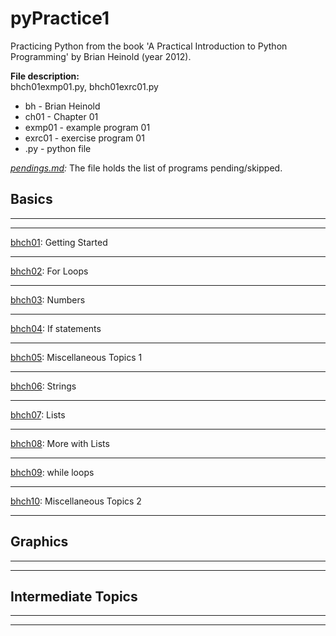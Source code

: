# pyPractice1

Practicing Python from the book 'A Practical Introduction to Python Programming' by Brian Heinold (year 2012).

**File description:**  
bhch01exmp01.py, bhch01exrc01.py
- bh - Brian Heinold
- ch01 - Chapter 01
- exmp01 - example program 01
- exrc01 - exercise program 01
- .py - python file

*[pendings.md](pendings.md):* The file holds the list of programs pending/skipped.

## Basics
---
---
[bhch01](bhch01): Getting Started


---
[bhch02](bhch02): For Loops

---
[bhch03](bhch03): Numbers

---
[bhch04](bhch04): If statements

---
[bhch05](bhch05): Miscellaneous Topics 1

---
[bhch06](bhch06): Strings

---
[bhch07](bhch07): Lists

---
[bhch08](bhch08): More with Lists

---
[bhch09](bhch09): while loops

---
[bhch10](bhch10): Miscellaneous Topics 2

---
## Graphics
---
---


## Intermediate Topics
---
---